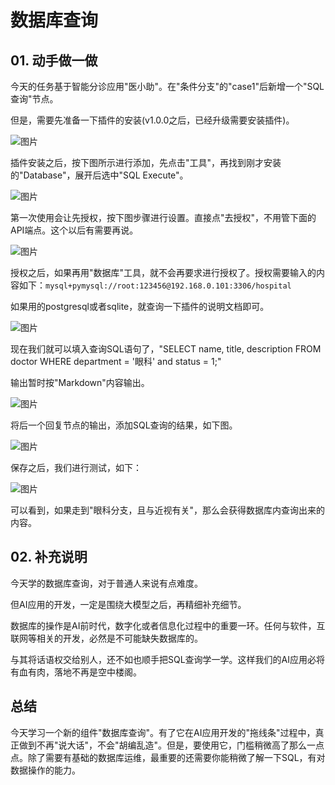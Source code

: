 # 数据库查询

## **01.** 动手做一做

今天的任务基于智能分诊应用"医小助"。在"条件分支"的"case1"后新增一个"SQL查询"节点。

但是，需要先准备一下插件的安装(v1.0.0之后，已经升级需要安装插件)。

![图片](_assets/844b0dcf7499d1c057e3afd0345f5458_MD5.webp)

插件安装之后，按下图所示进行添加，先点击"工具"，再找到刚才安装的"Database"，展开后选中"SQL Execute"。

![图片](_assets/fac40408487d09ae8e572f34d888a0b4_MD5.webp)

第一次使用会让先授权，按下图步骤进行设置。直接点"去授权"，不用管下面的API端点。这个以后有需要再说。

![图片](_assets/84e186b2d5977159c92a64d2025846ea_MD5.webp)

授权之后，如果再用"数据库"工具，就不会再要求进行授权了。授权需要输入的内容如下：`mysql+pymysql://root:123456@192.168.0.101:3306/hospital`

如果用的postgresql或者sqlite，就查询一下插件的说明文档即可。

![图片](_assets/dacdf09de49126bda6d3f7684329d691_MD5.webp)

现在我们就可以填入查询SQL语句了，"SELECT name, title, description FROM doctor WHERE department = '眼科' and status = 1;"

输出暂时按"Markdown"内容输出。

![图片](_assets/25a5d86ecdf0d7b9e52eadf240eb0213_MD5.webp)

将后一个回复节点的输出，添加SQL查询的结果，如下图。

![图片](_assets/a50b978bee62f1d0d82fbca21c929ea0_MD5.webp)

保存之后，我们进行测试，如下：

![图片](_assets/d7709a6c75099cce843d48befe3c00d6_MD5.webp)

可以看到，如果走到"眼科分支，且与近视有关"，那么会获得数据库内查询出来的内容。


## **02.** 补充说明

今天学的数据库查询，对于普通人来说有点难度。

但AI应用的开发，一定是围绕大模型之后，再精细补充细节。

数据库的操作是AI前时代，数字化或者信息化过程中的重要一环。任何与软件，互联网等相关的开发，必然是不可能缺失数据库的。

与其将话语权交给别人，还不如也顺手把SQL查询学一学。这样我们的AI应用必将有血有肉，落地不再是空中楼阁。

## **总结**

今天学习一个新的组件"数据库查询"。有了它在AI应用开发的"拖线条"过程中，真正做到不再"说大话"，不会"胡编乱造"。但是，要使用它，门槛稍微高了那么一点点。除了需要有基础的数据库运维，最重要的还需要你能稍微了解一下SQL，有对数据操作的能力。